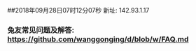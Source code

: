 ##2018年09月28日07时12分07秒 新址: 142.93.1.17
### 兔友常见问题及解答: https://github.com/wanggonging/d/blob/w/FAQ.md
